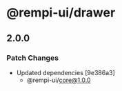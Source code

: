 # @rempi-ui/drawer

## 2.0.0

### Patch Changes

- Updated dependencies [9e386a3]
  - @rempi-ui/core@1.0.0
